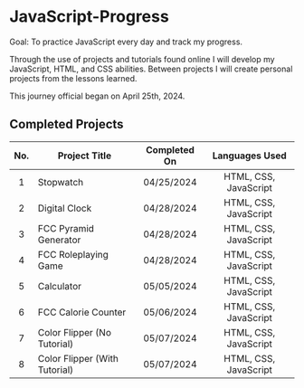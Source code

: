 # JavaScript-Progress

Goal: To practice JavaScript every day and track my progress.

Through the use of projects and tutorials found online I will develop my JavaScript, HTML, and CSS abilities.
Between projects I will create personal projects from the lessons learned.

This journey official began on April 25th, 2024.

## Completed Projects

| No.  |  Project Title  |  Completed On | Languages Used
| :------------: | ------------ | :------------: | :------------: |
| 1 | Stopwatch | 04/25/2024 | HTML, CSS, JavaScript |
| 2 | Digital Clock | 04/28/2024 | HTML, CSS, JavaScript |
| 3 | FCC Pyramid Generator | 04/28/2024 | HTML, CSS, JavaScript |
| 4 | FCC Roleplaying Game | 04/28/2024 | HTML, CSS, JavaScript |
| 5 | Calculator | 05/05/2024 | HTML, CSS, JavaScript |
| 6 | FCC Calorie Counter | 05/06/2024 | HTML, CSS, JavaScript |
| 7 | Color Flipper (No Tutorial) | 05/07/2024 | HTML, CSS, JavaScript |
| 8 | Color Flipper (With Tutorial) | 05/07/2024 | HTML, CSS, JavaScript |
